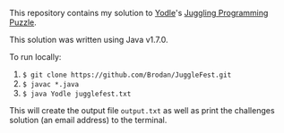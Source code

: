 This repository contains my solution to [Yodle](http://www.yodle.com/)'s [Juggling Programming Puzzle](http://www.yodlecareers.com/programming-puzzle-juggling).

This solution was written using Java v1.7.0.

To run locally:

1. `$ git clone https://github.com/Brodan/JuggleFest.git`
2. `$ javac *.java`
3. `$ java Yodle jugglefest.txt`

This will create the output file `output.txt` as well as print the challenges solution (an email address) to the terminal.
